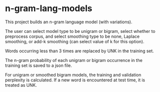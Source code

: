 # n-gram-lang-models

This project builds an n-gram language model (with variations). 

The user can select model type to be unigram or bigram, select whether to preprocess corpus, and select smoothing type to be none, Laplace smoothing, or add-k smoothing (can select value of k for this option). 

Words occurring less than 3 times are replaced by UNK in the training set. 

The n-gram probability of each unigram or bigram occurrence in the training set is saved to a json file.

For unigram or smoothed bigram models, the training and validation perplexity is calculated. If a new word is encountered at test time, it is treated as UNK.
